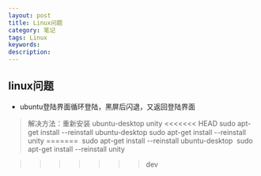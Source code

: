 ```yaml
---
layout: post
title: Linux问题
category: 笔记
tags: Linux
keywords:
description:
---
```



## linux问题
- ubuntu登陆界面循环登陆，黑屏后闪退，又返回登陆界面
> 解决方法：重新安装 ubuntu-desktop unity
<<<<<<< HEAD
        sudo apt-get install --reinstall ubuntu-desktop
        sudo apt-get install --reinstall unity
=======
  ​      sudo apt-get install --reinstall ubuntu-desktop
  ​      sudo apt-get install --reinstall unity

>>>>>>> dev
